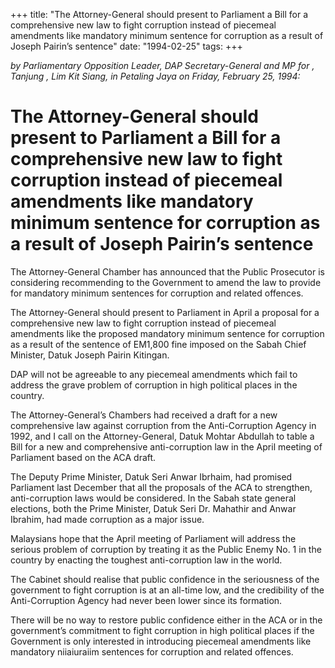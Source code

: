 +++ 
title: "The Attorney-General should present to Parliament a Bill for a comprehensive new law to fight corruption instead of piecemeal amendments like mandatory minimum sentence for corruption as a result of Joseph Pairin’s sentence"
date: "1994-02-25"
tags:
+++

_by Parliamentary Opposition Leader, DAP Secretary-General and MP for , Tanjung , Lim Kit Siang, in Petaling Jaya on Friday, February 25, 1994:_

# The Attorney-General should present to Parliament a Bill for a comprehensive new law to fight corruption instead of piecemeal amendments like mandatory minimum sentence for corruption as a result of Joseph Pairin’s sentence

The Attorney-General Chamber has announced that the Public Prosecutor is considering recommending to the Government to amend the law to provide for mandatory minimum sentences for corruption and related offences.</u>

The Attorney-General should present to Parliament in April a proposal for a comprehensive new law to fight corruption instead of piecemeal amendments like the proposed mandatory minimum sentence for corruption as a result of the sentence of EM1,800 fine imposed on the Sabah Chief Minister, Datuk Joseph Pairin Kitingan.

DAP will not be agreeable to any piecemeal amendments which fail to address the grave problem of corruption in high political places in the country.

The Attorney-General’s Chambers had received a draft for a new comprehensive law against corruption from the Anti-Corruption Agency in 1992, and I call on the Attorney-General, Datuk Mohtar Abdullah to table a Bill for a new and comprehensive anti-corruption law in the April meeting of Parliament based on the ACA draft.

The Deputy Prime Minister, Datuk Seri Anwar Ibrhaim, had promised Parliament last December that all the proposals of the ACA to strengthen, anti-corruption laws would be considered.
In the Sabah state general elections, both the Prime Minister, Datuk Seri Dr. Mahathir and Anwar Ibrahim, had made corruption as a major issue.

Malaysians hope that the April meeting of Parliament will address the serious problem of corruption by treating it as the Public Enemy No. 1 in the country by enacting the toughest anti-corruption law in the world.

The Cabinet should realise that public confidence in the seriousness of the government to fight corruption is at an all-time low, and the credibility of the Anti-Corruption Agency had never been lower since its formation.

There will be no way to restore public confidence either in the ACA or in the government’s commitment to fight corruption in high political places if the Government is only interested in introducing piecemeal amendments like mandatory niiaiuraiim sentences for corruption and related offences.
 
